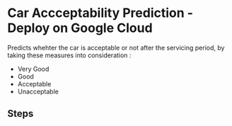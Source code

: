 # Car Accceptability Prediction - Deploy on Google Cloud

Predicts whehter the car is acceptable or not after the servicing period, by taking these measures into consideration :
  - Very Good
  - Good
  - Acceptable
  - Unacceptable


## Steps
